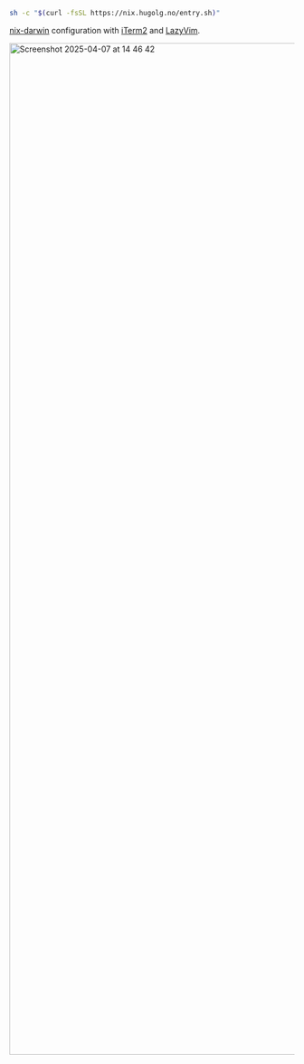 ```bash
sh -c "$(curl -fsSL https://nix.hugolg.no/entry.sh)"
```

[nix-darwin](https://github.com/nix-darwin/nix-darwin) configuration with [iTerm2](https://iterm2.com/) and [LazyVim](https://www.lazyvim.org/).

<img width="1786" alt="Screenshot 2025-04-07 at 14 46 42" src="https://github.com/user-attachments/assets/06dcb66d-de27-4733-bbff-068581e06d06" />
